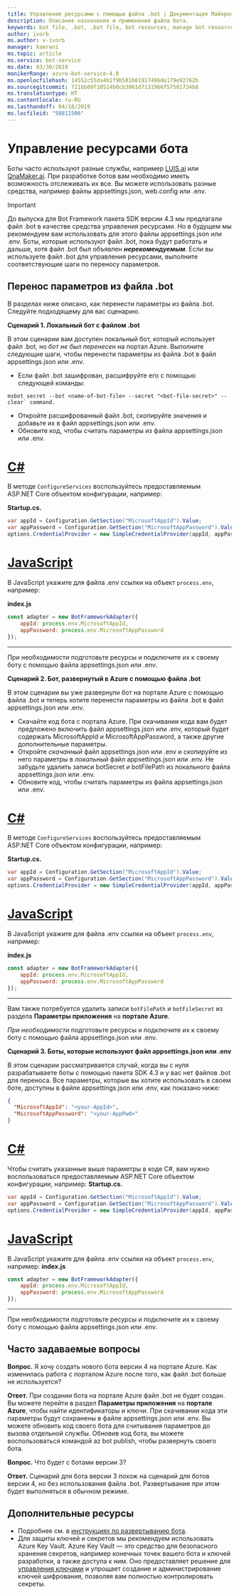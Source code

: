 ```yaml
---
title: Управление ресурсами с помощью файла .bot | Документация Майкрософт
description: Описание назначения и применения файла бота.
keywords: bot file, .bot, .bot file, bot resources, manage bot resources
author: ivorb
ms.author: v-ivorb
manager: kamrani
ms.topic: article
ms.service: bot-service
ms.date: 03/30/2019
monikerRange: azure-bot-service-4.0
ms.openlocfilehash: 14552c55da4b1f9b581b81917496de179e92762b
ms.sourcegitcommit: 721bb09f10524b0cb3961d7131966f57501734b8
ms.translationtype: HT
ms.contentlocale: ru-RU
ms.lasthandoff: 04/18/2019
ms.locfileid: "58811506"
---
```

# <a name="manage-bot-resources"></a>Управление ресурсами бота

Боты часто используют разные службы, например [LUIS.ai](https://luis.ai) или [QnaMaker.ai](https://qnamaker.ai). При разработке ботов вам необходимо иметь возможность отслеживать их все. Вы можете использовать разные средства, например файлы appsettings.json, web.config или .env. 

> [!IMPORTANT]
> До выпуска для Bot Framework пакета SDK версии 4.3 мы предлагали файл .bot в качестве средства управления ресурсами. Но в будущем мы рекомендуем вам использовать для этого файлы appsettings.json или .env. Боты, которые используют файл .bot, пока будут работать и дальше, хотя файл .bot был объявлен **_нерекомендуемым_**. Если вы используете файл .bot для управления ресурсами, выполните соответствующие шаги по переносу параметров. 

## <a name="migrating-settings-from-bot-file"></a>Перенос параметров из файла .bot
В разделах ниже описано, как перенести параметры из файла .bot. Следуйте подходящему для вас сценарию.

**Сценарий 1. Локальный бот с файлом .bot**

В этом сценарии вам доступен локальный бот, который использует файл .bot, но _бот не был перенесен_ на портал Azure. Выполните следующие шаги, чтобы перенести параметры из файла .bot в файл appsettings.json или .env.

- Если файл .bot зашифрован, расшифруйте его с помощью следующей команды:

```cli
msbot secret --bot <name-of-bot-file> --secret "<bot-file-secret>" --clear` command.
```

- Откройте расшифрованный файл .bot, скопируйте значения и добавьте их в файл appsettings.json или .env.
- Обновите код, чтобы считать параметры из файла appsettings.json или .env.

# <a name="ctabcsharp"></a>[C#](#tab/csharp)

В методе `ConfigureServices` воспользуйтесь предоставляемым ASP.NET Core объектом конфигурации, например: 

**Startup.cs.**
```csharp
var appId = Configuration.GetSection("MicrosoftAppId").Value;
var appPassword = Configuration.GetSection("MicrosoftAppPassword").Value;
options.CredentialProvider = new SimpleCredentialProvider(appId, appPassword);
```
# <a name="javascripttabjs"></a>[JavaScript](#tab/js)

В JavaScript укажите для файла .env ссылки на объект `process.env`, например:
   
**index.js**

```js
const adapter = new BotFrameworkAdapter({
    appId: process.env.MicrosoftAppId,
    appPassword: process.env.MicrosoftAppPassword
});
```
---

При необходимости подготовьте ресурсы и подключите их к своему боту с помощью файла appsettings.json или .env.

**Сценарий 2. Бот, развернутый в Azure с помощью файла .bot**

В этом сценарии вы уже развернули бот на портале Azure с помощью файла .bot и теперь хотите перенести параметры из файла .bot в файл appsettings.json или .env.

- Скачайте код бота с портала Azure. При скачивании кода вам будет предложено включить файл appsettings.json или .env, который будет содержать MicrosoftAppId и MicrosoftAppPassword, а также другие дополнительные параметры. 
- Откройте _скачанный_ файл appsettings.json или .env и скопируйте из него параметры в _локальный_ файл appsettings.json или .env. Не забудьте удалить записи botSecret и botFilePath из локального файла appsettings.json или .env.
- Обновите код, чтобы считать параметры из файла appsettings.json или .env.

# <a name="ctabcsharp"></a>[C#](#tab/csharp)
В методе `ConfigureServices` воспользуйтесь предоставляемым ASP.NET Core объектом конфигурации, например: 

**Startup.cs.**
```csharp
var appId = Configuration.GetSection("MicrosoftAppId").Value;
var appPassword = Configuration.GetSection("MicrosoftAppPassword").Value;
options.CredentialProvider = new SimpleCredentialProvider(appId, appPassword);
```
# <a name="javascripttabjs"></a>[JavaScript](#tab/js)
В JavaScript укажите для файла .env ссылки на объект `process.env`, например:
   
**index.js**

```js
const adapter = new BotFrameworkAdapter({
    appId: process.env.MicrosoftAppId,
    appPassword: process.env.MicrosoftAppPassword
});
```
---

Вам также потребуется удалить записи `botFilePath` и `botFileSecret` из раздела **Параметры приложения** на **портале Azure**.

_При необходимости_ подготовьте ресурсы и подключите их к своему боту с помощью файла appsettings.json или .env.

**Сценарий 3. Боты, которые используют файл appsettings.json или .env**

В этом сценарии рассматривается случай, когда вы с нуля разрабатываете боты с помощью пакета SDK 4.3 и у вас нет файлов .bot для переноса. Все параметры, которые вы хотите использовать в своем боте, доступны в файле appsettings.json или .env, как показано ниже:

```JSON
{
  "MicrosoftAppId": "<your-AppId>",
  "MicrosoftAppPassword": "<your-AppPwd>"
}
```

# <a name="ctabcsharp"></a>[C#](#tab/csharp)

Чтобы считать указанные выше параметры в коде C#, вам нужно воспользоваться предоставляемым ASP.NET Core объектом конфигурации, например: **Startup.cs.**
```csharp
var appId = Configuration.GetSection("MicrosoftAppId").Value;
var appPassword = Configuration.GetSection("MicrosoftAppPassword").Value;
options.CredentialProvider = new SimpleCredentialProvider(appId, appPassword);
```

# <a name="javascripttabjs"></a>[JavaScript](#tab/js)
В JavaScript укажите для файла .env ссылки на объект `process.env`, например: **index.js**
```js
const adapter = new BotFrameworkAdapter({
    appId: process.env.MicrosoftAppId,
    appPassword: process.env.MicrosoftAppPassword
});
```

---

При необходимости подготовьте ресурсы и подключите их к своему боту с помощью файла appsettings.json или .env.


## <a name="faq"></a>Часто задаваемые вопросы
**Вопрос.** Я хочу создать нового бота версии 4 на портале Azure. Как изменилась работа с порталом Azure после того, как файл .bot больше не используется?

**Ответ.** При создании бота на портале Azure файл .bot не будет создан. Вы можете перейти в раздел **Параметры приложения** на **портале Azure**, чтобы найти идентификаторы и ключи. При скачивании кода эти параметры будут сохранены в файле appsettings.json или .env. Вы можете обновить код своего бота для считывания параметров до вызова отдельной службы. Обновив код бота, вы можете воспользоваться командой az bot publish, чтобы развернуть своего бота.

**Вопрос.** Что будет с ботами версии 3?

**Ответ.** Сценарий для бота версии 3 похож на сценарий для ботов версии 4, но без использования файла .bot. Развертывание при этом будет выполняться в обычном режиме. 

## <a name="additional-resources"></a>Дополнительные ресурсы
- Подробнее см. в [инструкциях по развертыванию бота](../bot-builder-deploy-az-cli.md).
- Для защиты ключей и секретов мы рекомендуем использовать Azure Key Vault. Azure Key Vault — это средство для безопасного хранения секретов, например конечных точек вашего бота и ключей разработки, а также доступа к ним. Оно предоставляет решение для [управления ключами](https://docs.microsoft.com/en-us/azure/key-vault/key-vault-whatis) и упрощает создание и администрирование ключей шифрования, позволяя вам полностью контролировать секреты.


<!--

# Manage resources with a .bot file

Bots usually consume lots of different services, such as [LUIS.ai](https://luis.ai) or [QnaMaker.ai](https://qnamaker.ai). When you are developing a bot, there is no uniform place to store the metadata about the services that are in use.  This prevents us from building tooling that looks at a bot as a whole.

To address this problem, we have created a **.bot file** to act as the place to bring all service references together in one place to 
enable tooling.  For example, the Bot Framework Emulator ([V4](https://aka.ms/Emulator-wiki-getting-started)) uses a  .bot file to create a unified view over the connected services your bot consumes.  

With a .bot file, you can register services like:

* **Localhost** local debugger endpoints
* [**Azure Bot Service**](https://azure.microsoft.com/en-us/services/bot-service/) Azure Bot Service registrations.
* [**LUIS.AI**](https://www.luis.ai/) LUIS gives your bot the ability to communicate with people using natural language.. 
* [**QnA Maker**](https://qnamaker.ai/) Build, train and publish a simple question and answer bot based on FAQ URLs, structured documents or editorial content in minutes.
* [**Dispatch**](https://github.com/Microsoft/botbuilder-tools/tree/master/packages/Dispatch) models for dispatching across multiple services.
* [**Azure Application Insights**](https://azure.microsoft.com/en-us/services/application-insights/) for insights and bot analytics.
* [**Azure Blob Storage**](https://azure.microsoft.com/en-us/services/storage/blobs/) for bot state persistence. 
* [**Azure Cosmos DB**](https://azure.microsoft.com/en-us/services/cosmos-db/) - globally distributed, multi-model database service to persist bot state.

Apart from these, your bot might rely on other custom services. You can leverage the [generic service](https://github.com/Microsoft/botbuilder-tools/blob/master/packages/MSBot/docs/add-services.md) capability to connect a generic service configuration.

## When is a .bot file created? 
- If you create a bot using [Azure Bot Service](https://ms.portal.azure.com/#blade/Microsoft_Azure_Marketplace/GalleryResultsListBlade/selectedSubMenuItemId/%7B%22menuItemId%22%3A%22gallery%2FCognitiveServices_MP%2FBotService%22%2C%22resourceGroupId%22%3A%22%22%2C%22resourceGroupLocation%22%3A%22%22%2C%22dontDiscardJourney%22%3Afalse%2C%22launchingContext%22%3A%7B%22source%22%3A%5B%22GalleryFeaturedMenuItemPart%22%5D%2C%22menuItemId%22%3A%22CognitiveServices_MP%22%2C%22subMenuItemId%22%3A%22BotService%22%7D%7D), a .bot file is automatically created for you with list of connected services provisioned. The .bot is encrypted by default.
- If you create a bot using Bot Framework V4 SDK [Template](https://marketplace.visualstudio.com/items?itemName=BotBuilder.botbuilderv4) for Visual Studio or using Bot Builder [Yeoman Generator](https://www.npmjs.com/package/generator-botbuilder), a .bot file is automatically created. No connected services are provisioned in this flow and the bot file is not encrypted.
- If you are starting with [BotBuilder-samples](https://github.com/Microsoft/botbuilder-samples), every sample for Bot Framework V4 SDK includes a .bot file and the .bot file is not encrypted. 
- You can also create a bot file using the [MSBot](https://github.com/Microsoft/botbuilder-tools/blob/master/packages/MSBot/README.md) tool.

## What does a bot file look like? 
Take a look at a sample [.bot](https://github.com/Microsoft/botbuilder-tools/blob/master/packages/MSBot/docs/sample-bot-file.json) file.
To learn about encrypting and decrypting the .bot file, see [Bot Secrets](https://github.com/Microsoft/botbuilder-tools/blob/master/packages/MSBot/docs/bot-file-encryption.md).

## Why do I need a .bot file?

A .bot file is **not** a requirement to build bots with Bot Framework SDK. You can continue to use appsettings.json, web.config, env, 
keyvault or any mechanism you see fit to keep track of service references and keys that your bot depends on. However, to test
the bot using the Emulator, you'll need a .bot file. The good news is that Emulator can create a .bot file for testing. To do that, 
start the Emulator, click on the **create a new bot configuration** link on the Welcome page. In the dialog box that appears, type a **Bot name** and an **Endpoint URL**. Then connect.

The advantages of using .bot file are:
- Provides a standard way of storing resources regardless of the language/platform you use.   
- Bot Framework Emulator and CLI tools rely on and work great with tracking connected services in a consistent format (in a .bot file) 
- Elegant tooling solutions around services creation and management is harder without a well defined schema (.bot file).  


## Using .bot file in your Bot Framework SDK bot

You can use the .bot file to get service configuration information in your bot's code. The BotFramework-Configuration library available 
for [C#](https://www.nuget.org/packages/Microsoft.Bot.Configuration) and [JS](https://www.npmjs.com/package/botframework-config) helps you load a bot file and supports several methods to query and get the appropriate service configuration information.

## Additional resources
Refer to [MSBot](https://github.com/Microsoft/botbuilder-tools/blob/master/packages/MSBot/README.md) readme file for more information on using a bot file.

-->


